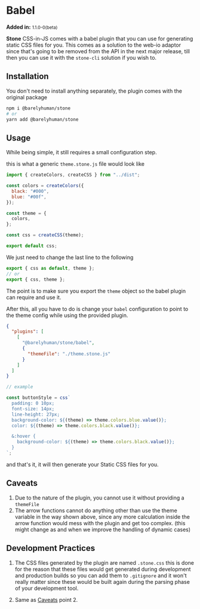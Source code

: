 # Babel

**Added in:** <small>1.1.0-0(beta)</small>

**Stone** CSS-in-JS comes with a babel plugin that you can use for generating static CSS files for you. This comes as a solution to the web-io adaptor since that's going to be removed from the API in the next major release, till then you can use it with the `stone-cli` solution if you wish to.

## Installation

You don't need to install anything separately, the plugin comes with the original package

```sh
npm i @barelyhuman/stone
# or
yarn add @barelyhuman/stone
```

## Usage

While being simple, it still requires a small configuration step.

this is what a generic `theme.stone.js` file would look like

```js
import { createColors, createCSS } from "../dist";

const colors = createColors({
  black: "#000",
  blue: "#00f",
});

const theme = {
  colors,
};

const css = createCSS(theme);

export default css;
```

We just need to change the last line to the following

```js
export { css as default, theme };
// or
export { css, theme };
```

The point is to make sure you export the `theme` object so the babel plugin can require and use it.

After this, all you have to do is change your `babel` configuration to point to the theme config while using the provided plugin.

```json
{
  "plugins": [
    [
      "@barelyhuman/stone/babel",
      {
        "themeFile": "./theme.stone.js"
      }
    ]
  ]
}
```

```js
// example

const buttonStyle = css`
  padding: 0 10px;
  font-size: 14px;
  line-height: 27px;
  background-color: ${(theme) => theme.colors.blue.value()};
  color: ${(theme) => theme.colors.black.value()};

  &:hover {
    background-color: ${(theme) => theme.colors.black.value()};
  }
`;
```

and that's it, it will then generate your Static CSS files for you.

## Caveats

1. Due to the nature of the plugin, you cannot use it without providing a `themeFile`
2. The arrow functions cannot do anything other than use the theme variable in the way shown above, since any more calculation inside the arrow function would mess with the plugin and get too complex. (this might change as and when we improve the handling of dynamic cases)

## Development Practices

1. The CSS files generated by the plugin are named `.stone.css` this is done for the reason that these files would get generated during development and production builds so you can add them to `.gitignore` and it won't really matter since these would be built again during the parsing phase of your development tool.

2. Same as [Caveats](#caveats) point 2.
